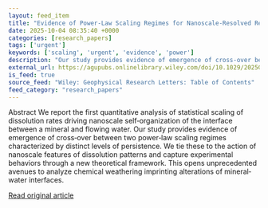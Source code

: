 ```yaml
---
layout: feed_item
title: "Evidence of Power‐Law Scaling Regimes for Nanoscale‐Resolved Reaction Rates at Mineral‐Water Interfaces"
date: 2025-10-04 08:35:40 +0000
categories: [research_papers]
tags: ['urgent']
keywords: ['scaling', 'urgent', 'evidence', 'power']
description: "Our study provides evidence of emergence of cross‐over between two power‐law scaling regimes characterized by distinct levels of persistence"
external_url: https://agupubs.onlinelibrary.wiley.com/doi/10.1029/2025GL118357?af=R
is_feed: true
source_feed: "Wiley: Geophysical Research Letters: Table of Contents"
feed_category: "research_papers"
---
```


Abstract We report the first quantitative analysis of statistical scaling of dissolution rates driving nanoscale self‐organization of the interface between a mineral and flowing water. Our study provides evidence of emergence of cross‐over between two power‐law scaling regimes characterized by distinct levels of persistence. We tie these to the action of nanoscale features of dissolution patterns and capture experimental behaviors through a new theoretical framework. This opens unprecedented avenues to analyze chemical weathering imprinting alterations of mineral‐water interfaces.

[Read original article](https://agupubs.onlinelibrary.wiley.com/doi/10.1029/2025GL118357?af=R)

